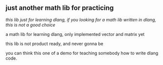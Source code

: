 ﻿## just another math lib for practicing
*this lib just for learning dlang, if you looking for a math lib written in dlang, this is not a good choice*

a math lib for learning dlang, only implemented vector and matrix yet

this lib is not product ready, and never gonna be

you can think this one of a demo for teaching somebody how to write dlang code.
